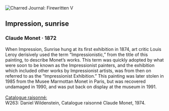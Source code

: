 <div class="artwork-of-the-day">
  <div class="container">
    <div class="img-wrapper">
      <img
        src="https://uploads0.wikiart.org/00129/images/claude-monet/impression-sunrise.jpg!Large.jpg"
        alt="Charred Journal: Firewritten V" />
    </div>
    <div class="artwork-detail">
      <div class="artwork-origin"> 
        <h2 class="artwork-name">Impression, sunrise</h2>
        <h3 class="artist">
          Claude Monet
                    ·  1872
        </h3>
      </div>
      <p class="description">
        <span class="artwork-description-text ng-binding" ng-bind-html="viewModel.ArtworkOfTheDay.Description | unsafe">When Impression, Sunrise hung at its first exhibition in 1874, art critic Louis Leroy derisively used the term “Impressionistic,” from the title of this painting, to describe Monet’s works. This term was quickly adopted by what were soon to be known as the Impressionist painters, and the exhibition which included other works by Impressionist artists, was from then on referred to as the “Impressionist Exhibition.” This painting was later stolen in 1985 from the Musee Marmottan Monet in Paris, but was recovered undamaged in 1990, and was put back on display at the museum in 1991. <br><br><u>Catalogue raisonné:</u><br>W263: Daniel Wildenstein, Catalogue raisonné Claude Monet, 1974.</span>
                        <div class="text-shadow-container" ng-show="showShadow" style=""></div>
      </p>
    </div>
  </div>

</div>
